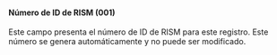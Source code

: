 #### Número de ID de RISM (001)

Este campo presenta el número de ID de RISM para este registro. Este número se genera automáticamente y no puede ser modificado.